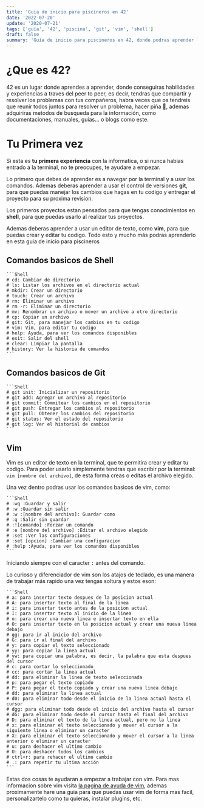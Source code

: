 ```yaml
---
title: 'Guia de inicio para piscineros en 42'
date: '2022-07-20'
update: '2020-07-21'
tags: ['guía', '42', 'piscina', 'git', 'vim', 'shell']
draft: false
summary: 'Guía de inicio para piscineros en 42, donde podras aprender lo necesario para empezar a programar, crear un repositorio en git, configurar vim, aprender a usarlo y mucho más.'
---
```


# ¿Que es 42?

42 es un lugar donde aprendes a aprender, donde conseguiras habilidades y experiencias a traves del peer to peer, es decir, tendras que compartir y resolver los problemas con tus compañeros, habra veces que os tendreis que reunir todos juntos para resolver un problema, hacer piña 🍍, ademas adquiriras metodos de busqueda para la información, como documentaciones, manuales, guias... o blogs como este.

# Tu Primera vez

Si esta es **tu primera experiencia** con la informatica, o si nunca habias entrado a la terminal, no te preocupes, te ayudare a empezar.

Lo primero que debes de aprender es a navegar por la terminal y a usar los comandos. Ademas deberas aprender a usar el control de versiones **git**, para que puedas manejar los cambios que hagas en tu codigo y entregar el proyecto para su proxima revision.

Los primeros proyectos estan pensados para que tengas conocimientos en **shell**, para que puedas usarlo al realizar tus proyectos.

Ademas deberas aprender a usar un editor de texto, como **vim**, para que puedas crear y editar tu codigo. Todo esto y mucho más podras aprenderlo en esta guia de inicio para piscineros

## Comandos basicos de Shell

    ```Shell
    # cd: Cambiar de directorio
    # ls: Listar los archivos en el directorio actual
    # mkdir: Crear un directorio
    # touch: Crear un archivo
    # rm: Eliminar un archivo
    # rm -r: Eliminar un directorio
    # mv: Renombrar un archivo o mover un archivo a otro directorio
    # cp: Copiar un archivo
    # git: Git, para manejar los cambios en tu codigo
    # vim: Vim, para editar tu codigo
    # help: Ayuda, para ver los comandos disponibles
    # exit: Salir del shell
    # clear: Limpiar la pantalla
    # history: Ver la historia de comandos
    ```

## Comandos basicos de Git

    ```Shell
    # git init: Inicializar un repositorio
    # git add: Agregar un archivo al repositorio
    # git commit: Commitear los cambios en el repositorio
    # git push: Entregar los cambios al repositorio
    # git pull: Obtener los cambios del repositorio
    # git status: Ver el estado del repositorio
    # git log: Ver el historial de cambios
    ```

## Vim

Vim es un editor de texto en la terminal, que te permitira crear y editar tu codigo. Para poder usarlo simplemente tendras que escribir por la terminal: `vim [nombre del archivo]`, de esta forma creas o editas el archivo elegido.

Una vez dentro podras usar los comandos basicos de vim, como:

    ```Shell
    # :wq :Guardar y salir
    # :w :Guardar sin salir
    # :w :[nombre del archivo]: Guardar como
    # :q :Salir sin guardar
    # :![comando] :Forzar un comando
    # :e [nombre del archivo] :Editar el archivo elegido
    # :set :Ver las configuraciones
    # :set [opcion] :Cambiar una configuracion
    # :help :Ayuda, para ver los comandos disponibles
    ```

Iniciando siempre con el caracter `:` antes del comando.

Lo curioso y diferenciador de vim son los atajos de teclado, es una manera de trabajar más rapido una vez tengas soltura y estos eson:

    ```Shell
    # a: para insertar texto despues de la posicion actual
    # A: para insertar texto al final de la linea
    # i: para insertar texto antes de la posicion actual
    # I: para insertar texto al inicio de la linea
    # o: para crear una nueva linea e insertar texto en ella
    # O: para insertar texto en la posicion actual y crear una nueva linea debajo
    # gg: para ir al inicio del archivo
    # G: para ir al final del archivo
    # y: para copiar el texto seleccionado
    # yy: para copiar la linea actual
    # yw: para copiar una palabra, es decir, la palabra que esta despues del cursor
    # c: para cortar lo seleccionado
    # cc: para cortar la linea actual
    # dd: para eliminar la linea de texto seleccionada
    # p: para pegar el texto copiado
    # P: para pegar el texto copiado y crear una nueva linea debajo
    # dd: para eliminar la linea actual
    # d0: para eliminar todo desde el inicio de la linea actual hasta el cursor
    # dgg: para eliminar todo desde el inicio del archivo hasta el cursor
    # dG: para eliminar todo desde el cursor hasta el final del archivo
    # D: para eliminar el texto de la linea actual, pero no la linea
    # x: para eliminar el texto seleccionado y mover el cursor a la siguiente linea o eliminar un caracter
    # X: para eliminar el texto seleccionado y mover el cursor a la linea anterior o eliminar un caracter
    # u: para deshacer el ultimo cambio
    # U: para deshacer todos los cambios
    # ctrl+r: para rehacer el ultimo cambio
    # .: para repetir tu ultima acción
    ```

Estas dos cosas te ayudaran a empezar a trabajar con vim. Para mas informacion sobre vim visita [la pagina de ayuda de vim](https://vimdoc.net/), ademas proximamente hare una guia para que puedas usar vim de forma mas facil, personalizartelo como tu quieras, instalar plugins, etc.
